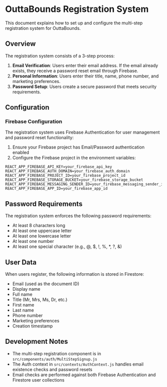 # OuttaBounds Registration System

This document explains how to set up and configure the multi-step registration system for OuttaBounds.

## Overview

The registration system consists of a 3-step process:

1. **Email Verification**: Users enter their email address. If the email already exists, they receive a password reset email through Firebase.
2. **Personal Information**: Users enter their title, name, phone number, and marketing preferences.
3. **Password Setup**: Users create a secure password that meets security requirements.

## Configuration

### Firebase Configuration

The registration system uses Firebase Authentication for user management and password reset functionality:

1. Ensure your Firebase project has Email/Password authentication enabled
2. Configure the Firebase project in the environment variables:

```
REACT_APP_FIREBASE_API_KEY=your_firebase_api_key
REACT_APP_FIREBASE_AUTH_DOMAIN=your_firebase_auth_domain
REACT_APP_FIREBASE_PROJECT_ID=your_firebase_project_id
REACT_APP_FIREBASE_STORAGE_BUCKET=your_firebase_storage_bucket
REACT_APP_FIREBASE_MESSAGING_SENDER_ID=your_firebase_messaging_sender_id
REACT_APP_FIREBASE_APP_ID=your_firebase_app_id
```

## Password Requirements

The registration system enforces the following password requirements:
- At least 8 characters long
- At least one uppercase letter
- At least one lowercase letter
- At least one number
- At least one special character (e.g., @, $, !, %, *, ?, &)

## User Data

When users register, the following information is stored in Firestore:
- Email (used as the document ID)
- Display name
- Full name
- Title (Mr, Mrs, Ms, Dr, etc.)
- First name
- Last name
- Phone number
- Marketing preferences
- Creation timestamp

## Development Notes

- The multi-step registration component is in `src/components/auth/MultiStepSignup.js`
- The Auth context in `src/contexts/AuthContext.js` handles email existence checks and password resets
- Email checks are performed against both Firebase Authentication and Firestore user collections 